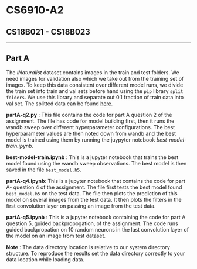 # CS6910-A2
## CS18B021 - CS18B023

---

## Part A

The *iNaturalist* dataset contains images in the train and test folders. We need images for validation also which we take out from the training set of images. To keep this data consistent over different model runs, we divide the train set into train and val sets before hand using the `pip` library `split folders`. We use this library and separate out 0.1 fraction of train data into val set. The splitted data can be found [here](https://drive.google.com/drive/folders/12cKzbU1x1Umo5lmhK-FkpZz83VzsWUjo?usp=sharing).

**partA-q2.py** :
This file contains the code for part A question 2 of the assignment. The file has code for model building first, then it runs the wandb sweep over different hyperparameter configurations.
The best hyperparameter values are then noted down from wandb and the best model is trained using them by running the juypyter notebook *best-model-train.ipynb*.

**best-model-train.ipynb** : 
This is a jupyter notebook that trains the best model found using the wandb sweep observations. The best model is then saved in the file `best_model.h5`.

**partA-q4.ipynb**:
This is a jupyter notebook that contains the code for part A- question 4 of the assignment. The file first tests the best model found `best_model.h5` on the test data. The file then plots the prediction of this model on several images from the test data. It then plots the filters in the first convolution layer on passing an image from the test data.

**partA-q5.ipynb** :
This is a jupyter notebook containing the code for part A question 5, guided backpropogation, of the assignment. The code runs guided backpropation on 10 random neurons in the last convolution layer of the model on an image from test dataset.

**Note** : The data directory location is relative to our system directory structure. To reproduce the results set the data directory correctly to your data location while loading data.